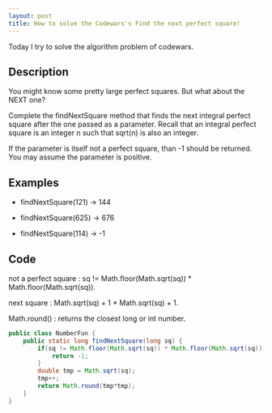 ```yaml
---
layout: post
title: How to solve the Codewars's Find the next perfect square!
---
```


Today I try to solve the algorithm problem of codewars.

## Description

You might know some pretty large perfect squares. 
But what about the NEXT one?

Complete the findNextSquare method that finds the next integral perfect square after the one passed as a parameter. 
Recall that an integral perfect square is an integer n such that sqrt(n) is also an integer.

If the parameter is itself not a perfect square, than -1 should be returned. 
You may assume the parameter is positive.

## Examples

* findNextSquare(121) -> 144

* findNextSquare(625) -> 676

* findNextSquare(114) -> -1

## Code

not a perfect square : sq != Math.floor(Math.sqrt(sq)) * Math.floor(Math.sqrt(sq)).

next square : Math.sqrt(sq) + 1 * Math.sqrt(sq) + 1.

Math.round() : returns the closest long or int number.

```java
public class NumberFun {
    public static long findNextSquare(long sq) {
        if(sq != Math.floor(Math.sqrt(sq)) * Math.floor(Math.sqrt(sq))){
            return -1;
        }
        double tmp = Math.sqrt(sq);
        tmp++;
        return Math.round(tmp*tmp); 
    }
}
```